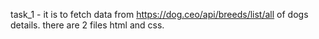 
task_1 - it is to fetch data from https://dog.ceo/api/breeds/list/all
of dogs details.
there are 2 files html and css.
